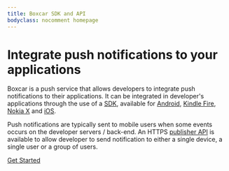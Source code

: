 ```yaml
---
title: Boxcar SDK and API
bodyclass: nocomment homepage
---
```


# Integrate push notifications to your applications

Boxcar is a push service that allows developers to integrate push notifications to their applications. It can be integrated in developer's applications through the use of a [SDK](/sdk/), available for [Android](/sdk/android), [Kindle Fire](/sdk/amazon), [Nokia X](/sdk/nokia) and [iOS](/sdk/ios).

Push notifications are typically sent to mobile users when some events occurs on the developer servers / back-end. An HTTPS [publisher API](/api/publisher) is available to allow developer to send notification to either a single device, a single user or a group of users.

<a href="/console/" type="button" class="btn btn-danger">Get Started</a>